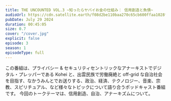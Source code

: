 ```yaml
---
title: THE UNCOUNTED VOL.3 ~知ったらヤバイお金の仕組み： 信用創造と負債~
audioUrl: https://cdn.satellite.earth/f08d2be110baa270c65cb600ffaa1028fabcb7d3d560dc3adbe317e33985e0ef.m4a
pubDate: July 29 2024
duration: 00:45:05
size: 0.7
cover: "/cover.jpg"
explicit: false
episode: 3
season: 1
episodeType: full
---
```

この番組は、プライバシー & セキュリティセントリックなアナーキストでデジタル・プレッパーである Kohei と、出雲民族で労働廃絶と off-grid な自治社会を目指す、なかうみんとでお送りする、政治、経済、テクノロジー、音楽、宗教、スピリチュアル、など様々なトピックについて語り合うポッドキャスト番組です。
今回のトークテーマは、信用創造、自治、アナーキズムについて。
